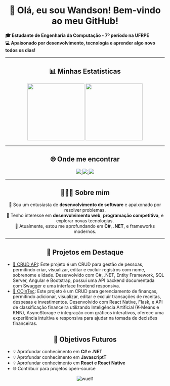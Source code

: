 <h1 align="center">👋 Olá, eu sou Wandson! Bem-vindo ao meu GitHub! </h1>

<strong>🎓 Estudante de Engenharia da Computação - 7º período na UFRPE</strong>  
<strong>💻 Apaixonado por desenvolvimento, tecnologia e aprender algo novo todos os dias!</strong>

<hr>

<h2 align="center">📊 Minhas Estatísticas</h2>
<div align="center">
  <img height="180em" src="https://github-readme-stats.vercel.app/api?username=Wuel1&show_icons=true&theme=dark&include_all_commits=true&count_private=true"/>
  <img height="180em" src="https://github-readme-stats.vercel.app/api/top-langs/?username=Wuel1&layout=compact&langs_count=7&theme=dark"/>
</div>

<hr>

<h2 align="center">🌐 Onde me encontrar</h2>
<div align="center"> 
  <a href="https://www.instagram.com/wecodevs" target="_blank">
    <img src="https://img.shields.io/badge/-Instagram-%23E4405F?style=for-the-badge&logo=instagram&logoColor=white" target="_blank">
  </a>
  <a href="mailto:wandson7emanuel@hotmail.com">
    <img src="https://img.shields.io/badge/-Email-%23333?style=for-the-badge&logo=gmail&logoColor=white">
  </a>
  <a href="https://www.linkedin.com/in/wandson-emanuel-1b8b771a0/" target="_blank">
    <img src="https://img.shields.io/badge/-LinkedIn-%230077B5?style=for-the-badge&logo=linkedin&logoColor=white">
  </a>  
</div>

<hr>

<h2 align="center">🧑🏾‍💻 Sobre mim</h2>
<p align="center">
  🔹 Sou um entusiasta de <strong>desenvolvimento de software</strong> e apaixonado por resolver problemas.<br>
  🔹 Tenho interesse em <strong>desenvolvimento web</strong>, <strong>programação competitiva</strong>, e explorar novas tecnologias.<br>
  🔹 Atualmente, estou me aprofundando em <strong>C#</strong>, <strong>.NET</strong>, e frameworks modernos.
</p>

<hr>

<h2 align="center">🚀 Projetos em Destaque</h2>
<ul>
  <li><a href="https://github.com/Wuel1/C-and-.Net/tree/main/crudAngularEWebApi">📂 CRUD API</a>: Este projeto é um CRUD para gestão de pessoas, permitindo criar, visualizar, editar e excluir registros com nome, sobrenome e idade. Desenvolvido com C#, .NET, Entity Framework, SQL Server, Angular e Bootstrap, possui uma API backend documentada com Swagger e uma interface frontend responsiva.</li>
  <li><a href="https://github.com/C0inTec/mobile">📂 COinTec</a>: Este projeto é um CRUD para gerenciamento de finanças, permitindo adicionar, visualizar, editar e excluir transações de receitas, despesas e investimentos. Desenvolvido com React Native, Flask, e API de classificação financeira utilizando Inteligência Artificial (K-Means e KNN), AsyncStorage e integração com gráficos interativos, oferece uma experiência intuitiva e responsiva para ajudar na tomada de decisões financeiras.</li>
</ul>

<h2 align="center">📅 Objetivos Futuros</h2>
<ul>
  <li>💡 Aprofundar conhecimento em <strong>C# e .NET</strong></li>
  <li>💡 Aprofundar conhecimento em <strong>JavascriptT</strong></li>
  <li>💡 Aprofundar conhecimento em <strong>React e React Native</strong></li>
  <li>🌐 Contribuir para projetos open-source</li>
</ul>

<div align="center">
  <img src="https://komarev.com/ghpvc/?username=wuel1&label=Profile%20Views&color=0e75b6&style=flat-square" alt="wuel1" />
</div>
